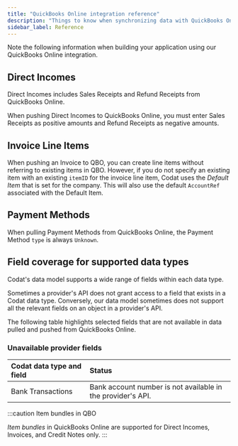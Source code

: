 ```yaml
---
title: "QuickBooks Online integration reference"
description: "Things to know when synchronizing data with QuickBooks Online."
sidebar_label: Reference
---
```


Note the following information when building your application using our QuickBooks Online integration.

## Direct Incomes

Direct Incomes includes Sales Receipts and Refund Receipts from QuickBooks Online.

When pushing Direct Incomes to QuickBooks Online, you must enter Sales Receipts as positive amounts and Refund Receipts as negative amounts.

## Invoice Line Items

When pushing an Invoice to QBO, you can create line items without referring to existing items in QBO. However, if you do not specify an existing item with an existing `itemID` for the invoice line item, Codat uses the _Default Item_ that is set for the company. This will also use the default `AccountRef` associated with the Default Item.

## Payment Methods

When pulling Payment Methods from QuickBooks Online, the Payment Method `type` is always `Unknown`.

## Field coverage for supported data types

Codat's data model supports a wide range of fields within each data type.

Sometimes a provider's API does not grant access to a field that exists in a Codat data type. Conversely, our data model sometimes does not support all the relevant fields on an object in a provider's API.

The following table highlights selected fields that are not available in data pulled and pushed from QuickBooks Online.

### Unavailable provider fields

| Codat data type and field | Status                                                      |
| :------------------------ | :---------------------------------------------------------- |
| Bank Transactions         | Bank account number is not available in the provider's API. |

:::caution Item bundles in QBO

_Item bundles_ in QuickBooks Online are supported for Direct Incomes, Invoices, and Credit Notes only.
:::

